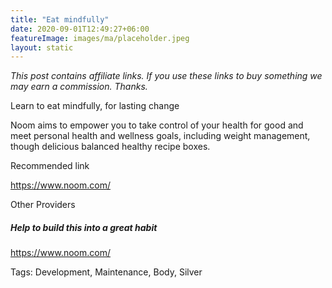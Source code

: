 ```yaml
---
title: "Eat mindfully"
date: 2020-09-01T12:49:27+06:00
featureImage: images/ma/placeholder.jpeg
layout: static
---
```

*This post contains affiliate links. If you use these links to buy something we may
earn a commission. Thanks.*

Learn to eat mindfully, for lasting change

Noom aims to empower you to take control of your health for good and meet personal health and wellness goals, including weight management, though delicious balanced healthy recipe boxes.



Recommended link

https://www.noom.com/

Other Providers






##### Help to build this into a great habit

https://www.noom.com/



Tags: Development, Maintenance, Body, Silver






